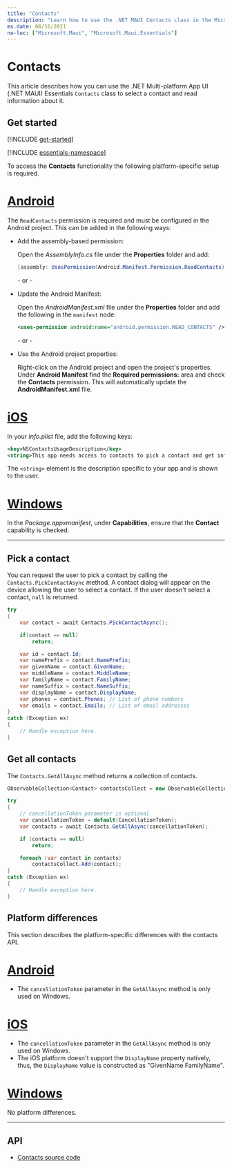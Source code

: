 ```yaml
---
title: "Contacts"
description: "Learn how to use the .NET MAUI Contacts class in the Microsoft.Maui.Essentials namespace, which lets a pick a contact and retrieve information about it."
ms.date: 08/16/2021
no-loc: ["Microsoft.Maui", "Microsoft.Maui.Essentials"]
---
```


# Contacts

This article describes how you can use the .NET Multi-platform App UI (.NET MAUI) Essentials `Contacts` class to select a contact and read information about it.

## Get started

[!INCLUDE [get-started](../includes/get-started.md)]

[!INCLUDE [essentials-namespace](../includes/essentials-namespace.md)]

To access the **Contacts** functionality the following platform-specific setup is required.

<!-- markdownlint-disable MD025 -->
# [Android](#tab/android)

The `ReadContacts` permission is required and must be configured in the Android project. This can be added in the following ways:

- Add the assembly-based permission:

  Open the _AssemblyInfo.cs_ file under the **Properties** folder and add:

  ```csharp
  [assembly: UsesPermission(Android.Manifest.Permission.ReadContacts)]
  ```

  \- or -

- Update the Android Manifest:

  Open the _AndroidManifest.xml_ file under the **Properties** folder and add the following in the `manifest` node:

  ```xml
  <uses-permission android:name="android.permission.READ_CONTACTS" />
  ```

  \- or -

- Use the Android project properties:

  Right-click on the Android project and open the project's properties. Under **Android Manifest** find the **Required permissions:** area and check the **Contacts** permission. This will automatically update the **AndroidManifest.xml** file.

# [iOS](#tab/ios)

In your _Info.plist_ file, add the following keys:

```xml
<key>NSContactsUsageDescription</key>
<string>This app needs access to contacts to pick a contact and get info.</string>
```

The `<string>` element is the description specific to your app and is shown to the user.

# [Windows](#tab/windows)

In the _Package.appxmanifest_, under **Capabilities**, ensure that the **Contact** capability is checked.

-----
<!-- markdownlint-enable MD025 -->

## Pick a contact

You can request the user to pick a contact by calling the `Contacts.PickContactAsync` method. A contact dialog will appear on the device allowing the user to select a contact. If the user doesn't select a contact, `null` is returned.

```csharp
try
{
    var contact = await Contacts.PickContactAsync();

    if(contact == null)
        return;

    var id = contact.Id;
    var namePrefix = contact.NamePrefix;
    var givenName = contact.GivenName;
    var middleName = contact.MiddleName;
    var familyName = contact.FamilyName;
    var nameSuffix = contact.NameSuffix;
    var displayName = contact.DisplayName;
    var phones = contact.Phones; // List of phone numbers
    var emails = contact.Emails; // List of email addresses
}
catch (Exception ex)
{
    // Handle exception here.
}
```

## Get all contacts

The `Contacts.GetAllAsync` method returns a collection of contacts.

```csharp
ObservableCollection<Contact> contactsCollect = new ObservableCollection<Contact>();

try
{
    // cancellationToken parameter is optional
    var cancellationToken = default(CancellationToken);
    var contacts = await Contacts.GetAllAsync(cancellationToken);

    if (contacts == null)
        return;

    foreach (var contact in contacts)
        contactsCollect.Add(contact);
}
catch (Exception ex)
{
    // Handle exception here.
}
```

## Platform differences

This section describes the platform-specific differences with the contacts API.

<!-- markdownlint-disable MD025 -->
<!-- markdownlint-disable MD024 -->
# [Android](#tab/android)

- The `cancellationToken` parameter in the `GetAllAsync` method is only used on Windows.

# [iOS](#tab/ios)

- The `cancellationToken` parameter in the `GetAllAsync` method is only used on Windows.
- The iOS platform doesn't support the `DisplayName` property natively, thus, the `DisplayName` value is constructed as "GivenName FamilyName".

# [Windows](#tab/windows)

No platform differences.

-----
<!-- markdownlint-enable MD024 -->
<!-- markdownlint-enable MD025 -->

## API

- [Contacts source code](https://github.com/dotnet/maui/tree/main/src/Essentials/src/Contacts)
<!-- - [Contacts API documentation](xref:Microsoft.Maui.Essentials.Contacts)-->
